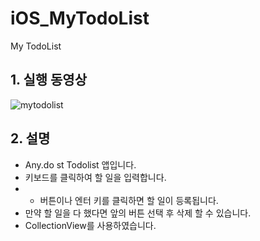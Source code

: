 # iOS_MyTodoList
My TodoList

## 1. 실행 동영상
![mytodolist](https://user-images.githubusercontent.com/61138164/109649092-c419b380-7b9e-11eb-94ee-3ae7263006e5.gif)


## 2. 설명
- Any.do st Todolist 앱입니다.
- 키보드를 클릭하여 할 일을 입력합니다.
- + 버튼이나 엔터 키를 클릭하면 할 일이 등록됩니다.
- 만약 할 일을 다 했다면 앞의 버튼 선택 후 삭제 할 수 있습니다.
- CollectionView를 사용하였습니다.

